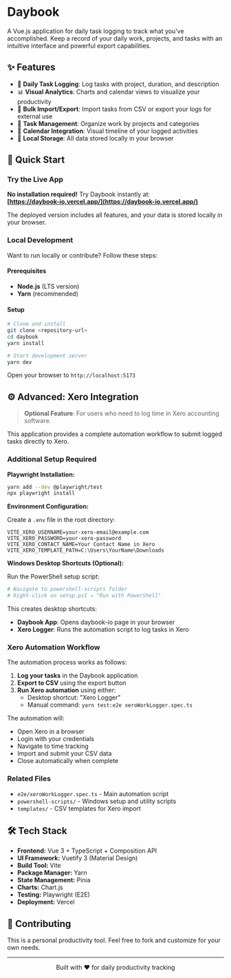# Daybook

A Vue.js application for daily task logging to track what you've accomplished. Keep a record of your daily work, projects, and tasks with an intuitive interface and powerful export capabilities.

## ✨ Features

- 📝 **Daily Task Logging**: Log tasks with project, duration, and description
- 📊 **Visual Analytics**: Charts and calendar views to visualize your productivity
- 📁 **Bulk Import/Export**: Import tasks from CSV or export your logs for external use
- 🎯 **Task Management**: Organize work by projects and categories
- 📅 **Calendar Integration**: Visual timeline of your logged activities
- 💾 **Local Storage**: All data stored locally in your browser

## 🚀 Quick Start

### Try the Live App

**No installation required!** Try Daybook instantly at:  
**[https://daybook-io.vercel.app/](https://daybook-io.vercel.app/)**

The deployed version includes all features, and your data is stored locally in your browser.

### Local Development

Want to run locally or contribute? Follow these steps:

#### Prerequisites

- **Node.js** (LTS version)
- **Yarn** (recommended)

#### Setup

```bash
# Clone and install
git clone <repository-url>
cd daybook
yarn install

# Start development server
yarn dev
```

Open your browser to `http://localhost:5173`

## ⚙️ Advanced: Xero Integration

> **Optional Feature**: For users who need to log time in Xero accounting software.

This application provides a complete automation workflow to submit logged tasks directly to Xero.

### Additional Setup Required

**Playwright Installation:**
```bash
yarn add --dev @playwright/test
npx playwright install
```

**Environment Configuration:**

Create a `.env` file in the root directory:
```env
VITE_XERO_USERNAME=your-xero-email@example.com
VITE_XERO_PASSWORD=your-xero-password
VITE_XERO_CONTACT_NAME=Your Contact Name in Xero
VITE_XERO_TEMPLATE_PATH=C:\Users\YourName\Downloads
```

**Windows Desktop Shortcuts (Optional):**

Run the PowerShell setup script:
```bash
# Navigate to powershell-scripts folder
# Right-click on setup.ps1 → "Run with PowerShell"
```

This creates desktop shortcuts:
- **Daybook App**: Opens daybook-io page in your browser
- **Xero Logger**: Runs the automation script to log tasks in Xero

### Xero Automation Workflow

The automation process works as follows:

1. **Log your tasks** in the Daybook application
2. **Export to CSV** using the export button
3. **Run Xero automation** using either:
   - Desktop shortcut: "Xero Logger"
   - Manual command: `yarn test:e2e xeroWorkLogger.spec.ts`

The automation will:
- Open Xero in a browser
- Login with your credentials
- Navigate to time tracking
- Import and submit your CSV data
- Close automatically when complete

### Related Files

- `e2e/xeroWorkLogger.spec.ts` - Main automation script
- `powershell-scripts/` - Windows setup and utility scripts
- `templates/` - CSV templates for Xero import

## 🛠️ Tech Stack

- **Frontend:** Vue 3 + TypeScript + Composition API
- **UI Framework:** Vuetify 3 (Material Design)
- **Build Tool:** Vite
- **Package Manager:** Yarn
- **State Management:** Pinia
- **Charts:** Chart.js
- **Testing:** Playwright (E2E)
- **Deployment:** Vercel

## 🤝 Contributing

This is a personal productivity tool. Feel free to fork and customize for your own needs.

---

<div align="center">
  <p>Built with ❤️ for daily productivity tracking</p>
</div>